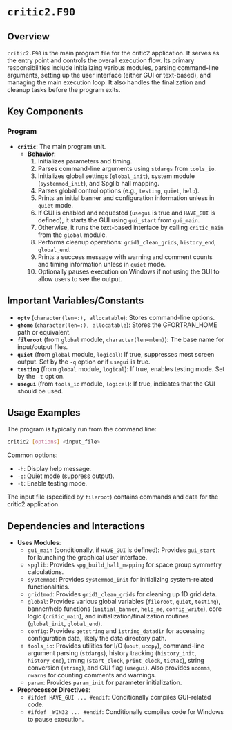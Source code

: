 # `critic2.F90`

## Overview

`critic2.F90` is the main program file for the critic2 application. It serves as the entry point and controls the overall execution flow. Its primary responsibilities include initializing various modules, parsing command-line arguments, setting up the user interface (either GUI or text-based), and managing the main execution loop. It also handles the finalization and cleanup tasks before the program exits.

## Key Components

### Program

*   **`critic`**: The main program unit.
    *   **Behavior**:
        1.  Initializes parameters and timing.
        2.  Parses command-line arguments using `stdargs` from `tools_io`.
        3.  Initializes global settings (`global_init`), system module (`systemmod_init`), and Spglib hall mapping.
        4.  Parses global control options (e.g., `testing`, `quiet`, `help`).
        5.  Prints an initial banner and configuration information unless in `quiet` mode.
        6.  If GUI is enabled and requested (`usegui` is true and `HAVE_GUI` is defined), it starts the GUI using `gui_start` from `gui_main`.
        7.  Otherwise, it runs the text-based interface by calling `critic_main` from the `global` module.
        8.  Performs cleanup operations: `grid1_clean_grids`, `history_end`, `global_end`.
        9.  Prints a success message with warning and comment counts and timing information unless in `quiet` mode.
        10. Optionally pauses execution on Windows if not using the GUI to allow users to see the output.

## Important Variables/Constants

*   **`optv`** (`character(len=:), allocatable`): Stores command-line options.
*   **`ghome`** (`character(len=:), allocatable`): Stores the GFORTRAN_HOME path or equivalent.
*   **`fileroot`** (from `global` module, `character(len=mlen)`): The base name for input/output files.
*   **`quiet`** (from `global` module, `logical`): If true, suppresses most screen output. Set by the `-q` option or if `usegui` is true.
*   **`testing`** (from `global` module, `logical`): If true, enables testing mode. Set by the `-t` option.
*   **`usegui`** (from `tools_io` module, `logical`): If true, indicates that the GUI should be used.

## Usage Examples

The program is typically run from the command line:

```bash
critic2 [options] <input_file>
```

Common options:
*   `-h`: Display help message.
*   `-q`: Quiet mode (suppress output).
*   `-t`: Enable testing mode.

The input file (specified by `fileroot`) contains commands and data for the critic2 application.

## Dependencies and Interactions

*   **Uses Modules**:
    *   `gui_main` (conditionally, if `HAVE_GUI` is defined): Provides `gui_start` for launching the graphical user interface.
    *   `spglib`: Provides `spg_build_hall_mapping` for space group symmetry calculations.
    *   `systemmod`: Provides `systemmod_init` for initializing system-related functionalities.
    *   `grid1mod`: Provides `grid1_clean_grids` for cleaning up 1D grid data.
    *   `global`: Provides various global variables (`fileroot`, `quiet`, `testing`), banner/help functions (`initial_banner`, `help_me`, `config_write`), core logic (`critic_main`), and initialization/finalization routines (`global_init`, `global_end`).
    *   `config`: Provides `getstring` and `istring_datadir` for accessing configuration data, likely the data directory path.
    *   `tools_io`: Provides utilities for I/O (`uout`, `ucopy`), command-line argument parsing (`stdargs`), history tracking (`history_init`, `history_end`), timing (`start_clock`, `print_clock`, `tictac`), string conversion (`string`), and GUI flag (`usegui`). Also provides `ncomms`, `nwarns` for counting comments and warnings.
    *   `param`: Provides `param_init` for parameter initialization.
*   **Preprocessor Directives**:
    *   `#ifdef HAVE_GUI ... #endif`: Conditionally compiles GUI-related code.
    *   `#ifdef _WIN32 ... #endif`: Conditionally compiles code for Windows to pause execution.

```
